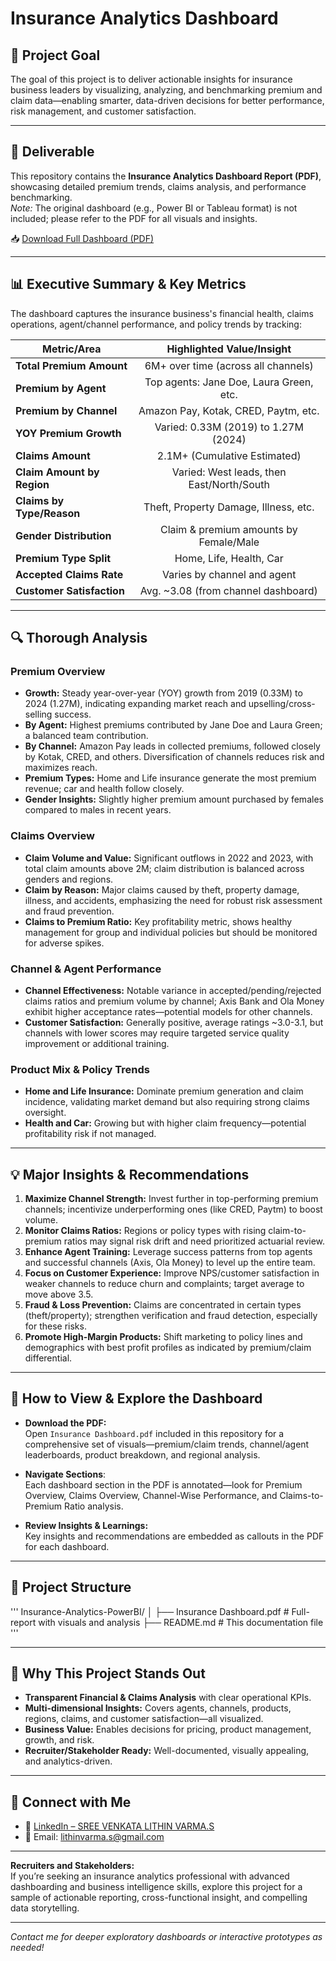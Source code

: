 # Insurance Analytics Dashboard

## 🚩 Project Goal

The goal of this project is to deliver actionable insights for insurance business leaders by visualizing, analyzing, and benchmarking premium and claim data—enabling smarter, data-driven decisions for better performance, risk management, and customer satisfaction.

---

## 📄 Deliverable

This repository contains the **Insurance Analytics Dashboard Report (PDF)**, showcasing detailed premium trends, claims analysis, and performance benchmarking.  
*Note:* The original dashboard (e.g., Power BI or Tableau format) is not included; please refer to the PDF for all visuals and insights.

📥 [Download Full Dashboard (PDF)](./Insurance%20Dashboard.pdf)

---

## 📊 Executive Summary & Key Metrics

The dashboard captures the insurance business's financial health, claims operations, agent/channel performance, and policy trends by tracking:

| Metric/Area              | Highlighted Value/Insight                |
|--------------------------|:----------------------------------------:|
| **Total Premium Amount**  | 6M+ over time (across all channels)      |
| **Premium by Agent**      | Top agents: Jane Doe, Laura Green, etc.  |
| **Premium by Channel**    | Amazon Pay, Kotak, CRED, Paytm, etc.     |
| **YOY Premium Growth**    | Varied: 0.33M (2019) to 1.27M (2024)     |
| **Claims Amount**         | 2.1M+ (Cumulative Estimated)             |
| **Claim Amount by Region**| Varied: West leads, then East/North/South|
| **Claims by Type/Reason** | Theft, Property Damage, Illness, etc.    |
| **Gender Distribution**   | Claim & premium amounts by Female/Male   |
| **Premium Type Split**    | Home, Life, Health, Car                  |
| **Accepted Claims Rate**  | Varies by channel and agent              |
| **Customer Satisfaction** | Avg. ~3.08 (from channel dashboard)      |

---

## 🔍 Thorough Analysis

### Premium Overview

- **Growth:** Steady year-over-year (YOY) growth from 2019 (0.33M) to 2024 (1.27M), indicating expanding market reach and upselling/cross-selling success.
- **By Agent:** Highest premiums contributed by Jane Doe and Laura Green; a balanced team contribution.
- **By Channel:** Amazon Pay leads in collected premiums, followed closely by Kotak, CRED, and others. Diversification of channels reduces risk and maximizes reach.
- **Premium Types:** Home and Life insurance generate the most premium revenue; car and health follow closely.
- **Gender Insights:** Slightly higher premium amount purchased by females compared to males in recent years.

### Claims Overview

- **Claim Volume and Value:** Significant outflows in 2022 and 2023, with total claim amounts above 2M; claim distribution is balanced across genders and regions.
- **Claim by Reason:** Major claims caused by theft, property damage, illness, and accidents, emphasizing the need for robust risk assessment and fraud prevention.
- **Claims to Premium Ratio:** Key profitability metric, shows healthy management for group and individual policies but should be monitored for adverse spikes.

### Channel & Agent Performance

- **Channel Effectiveness:** Notable variance in accepted/pending/rejected claims ratios and premium volume by channel; Axis Bank and Ola Money exhibit higher acceptance rates—potential models for other channels.
- **Customer Satisfaction:** Generally positive, average ratings ~3.0-3.1, but channels with lower scores may require targeted service quality improvement or additional training.

### Product Mix & Policy Trends

- **Home and Life Insurance:** Dominate premium generation and claim incidence, validating market demand but also requiring strong claims oversight.
- **Health and Car:** Growing but with higher claim frequency—potential profitability risk if not managed.

---

## 💡 Major Insights & Recommendations

1. **Maximize Channel Strength:** Invest further in top-performing premium channels; incentivize underperforming ones (like CRED, Paytm) to boost volume.
2. **Monitor Claims Ratios:** Regions or policy types with rising claim-to-premium ratios may signal risk drift and need prioritized actuarial review.
3. **Enhance Agent Training:** Leverage success patterns from top agents and successful channels (Axis, Ola Money) to level up the entire team.
4. **Focus on Customer Experience:** Improve NPS/customer satisfaction in weaker channels to reduce churn and complaints; target average to move above 3.5.
5. **Fraud & Loss Prevention:** Claims are concentrated in certain types (theft/property); strengthen verification and fraud detection, especially for these risks.
6. **Promote High-Margin Products:** Shift marketing to policy lines and demographics with best profit profiles as indicated by premium/claim differential.

---

## 🚀 How to View & Explore the Dashboard

- **Download the PDF:**  
  Open `Insurance Dashboard.pdf` included in this repository for a comprehensive set of visuals—premium/claim trends, channel/agent leaderboards, product breakdown, and regional analysis.

- **Navigate Sections**:  
  Each dashboard section in the PDF is annotated—look for Premium Overview, Claims Overview, Channel-Wise Performance, and Claims-to-Premium Ratio analysis.

- **Review Insights & Learnings:**  
  Key insights and recommendations are embedded as callouts in the PDF for each dashboard.

---

## 📂 Project Structure
'''
Insurance-Analytics-PowerBI/
│
├── Insurance Dashboard.pdf # Full-report with visuals and analysis
├── README.md # This documentation file
'''

---

## 🌟 Why This Project Stands Out

- **Transparent Financial & Claims Analysis** with clear operational KPIs.
- **Multi-dimensional Insights:** Covers agents, channels, products, regions, claims, and customer satisfaction—all visualized.
- **Business Value:** Enables decisions for pricing, product management, growth, and risk.
- **Recruiter/Stakeholder Ready:** Well-documented, visually appealing, and analytics-driven.

---

## 🔗 Connect with Me

- 💼 [LinkedIn – SREE VENKATA LITHIN VARMA.S](https://www.linkedin.com/in/lithinvarma)
- 📧 Email: lithinvarma.s@gmail.com

---

**Recruiters and Stakeholders:**  
If you’re seeking an insurance analytics professional with advanced dashboarding and business intelligence skills, explore this project for a sample of actionable reporting, cross-functional insight, and compelling data storytelling.

---

*Contact me for deeper exploratory dashboards or interactive prototypes as needed!*
